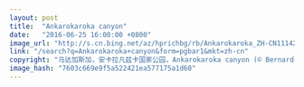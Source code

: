 ```yaml
---
layout: post
title:  "Ankarokaroka canyon"
date:   "2016-06-25 16:00:00 +0800"
image_url: "http://s.cn.bing.net/az/hprichbg/rb/Ankarokaroka_ZH-CN11142232223_1920x1080.jpg"
link: "/search?q=Ankarokaroka+canyon&form=pgbar1&mkt=zh-cn"
copyright: "马达加斯加，安卡拉凡兹卡国家公园，Ankarokaroka canyon (© Bernard Castelein/Minden Pictures)"
image_hash: "7603c669e9f5a522421ea577175a1d60"
---
```

